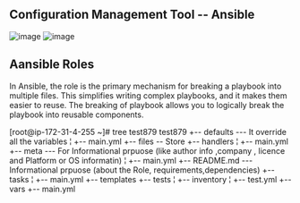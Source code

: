 ## Configuration Management Tool -- Ansible

![image](https://github.com/learn-with-devops/devops/blob/master/Ansible/images/ansible-main.png)
![image](https://github.com/learn-with-devops/devops/blob/master/Ansible/images/tasks.PNG)



Aansible Roles
--------------------------------------------------------------
In Ansible, the role is the primary mechanism for breaking a playbook into multiple files. This simplifies writing complex playbooks, and it makes them easier to reuse. The breaking of playbook allows you to logically break the playbook into reusable components.

[root@ip-172-31-4-255 ~]# tree test879
test879
+-- defaults                   --- It override all the variables
¦   +-- main.yml
+-- files                      --  Store
+-- handlers
¦   +-- main.yml
+-- meta                       --- For Informational prpuose (like author info ,company , licence and Platform or OS informatin)
¦   +-- main.yml
+-- README.md                  --- Informational prpuose (about the Role, requirements,dependencies)
+-- tasks
¦   +-- main.yml
+-- templates
+-- tests
¦   +-- inventory
¦   +-- test.yml
+-- vars
    +-- main.yml
